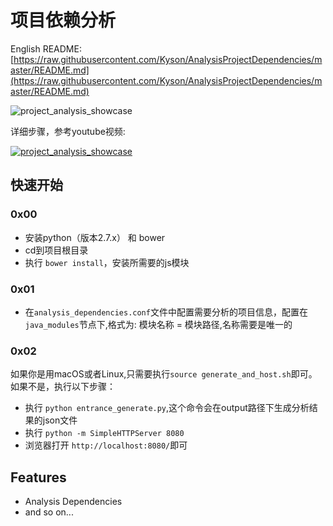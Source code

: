 # 项目依赖分析

English README:[https://raw.githubusercontent.com/Kyson/AnalysisProjectDependencies/master/README.md](https://raw.githubusercontent.com/Kyson/AnalysisProjectDependencies/master/README.md)

![project_analysis_showcase](https://raw.githubusercontent.com/Kyson/AnalysisProjectDependencies/master/ART/project_analysis_showcase.gif)

详细步骤，参考youtube视频:

[![project_analysis_showcase](https://img.youtube.com/vi/v9Xzxle-9v0/0.jpg)](https://www.youtube.com/watch?v=v9Xzxle-9v0)

## 快速开始

### 0x00

- 安装python（版本2.7.x） 和 bower
- cd到项目根目录
- 执行 `bower install`，安装所需要的js模块

### 0x01

- 在`analysis_dependencies.conf`文件中配置需要分析的项目信息，配置在`java_modules`节点下,格式为: 模块名称 = 模块路径,名称需要是唯一的

### 0x02

如果你是用macOS或者Linux,只需要执行`source generate_and_host.sh`即可。
如果不是，执行以下步骤：

- 执行 `python entrance_generate.py`,这个命令会在output路径下生成分析结果的json文件
- 执行 `python -m SimpleHTTPServer 8080`
- 浏览器打开 `http://localhost:8080/`即可

## Features

- Analysis Dependencies
- and so on...



